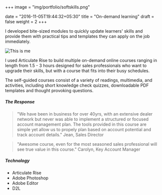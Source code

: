 +++
image = "img/portfolio/softskills.png"

date = "2016-11-05T19:44:32+05:30"
title = "On-demand learning"
draft = false
weight = 2
+++

I developed bite-sized modules to quickly update learners' skills and provide them with practical tips and templates they can apply on the job immediately.
<!--more-->

![This is me][1]

I used Articulate Rise to build multiple on-demand online courses ranging in length from 1.5 - 3 hours designed for sales professionals who want to upgrade their skills, but with a course that fits into their busy schedules.  

The self-guided courses consist of a variety of readings, multimedia, and activities, including short knowledge check quizzes, downloadable PDF templates and thought provoking questions.  

##### The Response

> "We have been in business for over 40yrs, with an extensive dealer network but never was able to implement a structured or focused account management plan. The tools provided in this course are simple yet allow us to propely plan based on account potential and track account details." Jean, Sales Director

> "Awesome course, even for the most seasoned sales professional will see true value in this course." Carolyn, Key Account Manager

##### Technology

* Articulate Rise
* Adobe Photoshop
* Adobe Editor
* D2L

[1]: /img/softskills.png